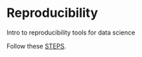 # Reproducibility
Intro to reproducibility tools for data science

Follow these [STEPS](https://docs.google.com/presentation/d/e/2PACX-1vSRoEbtXdjqC_Lb1VXgg6YAQteMKOGcU528m7TdxF7-aRzyG0YTSQlhrF9CBu4iE1jEPJ858y87lcMl/pub?start=false&loop=false).

